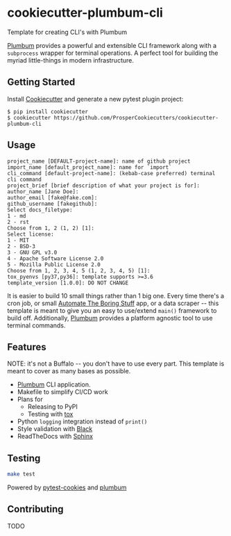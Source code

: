 # cookiecutter-plumbum-cli
Template for creating CLI's with Plumbum

[Plumbum](https://plumbum.readthedocs.io/en/latest/cli.html) provides a powerful and extensible CLI framework along with a `subprocess` wrapper for terminal operations.  A perfect tool for building the myriad little-things in modern infrastructure.

## Getting Started

Install [Cookiecutter](https://github.com/audreyr/cookiecutter) and generate a new pytest plugin project:

```no-highlight
$ pip install cookiecutter
$ cookiecutter https://github.com/ProsperCookiecutters/cookiecutter-plumbum-cli
```

## Usage 

```no-highlight
project_name [DEFAULT-project-name]: name of github project
import_name [default_project_name]: name for `import`
cli_command [default-project-name]: (kebab-case preferred) terminal cli command
project_brief [brief description of what your project is for]: 
author_name [Jane Doe]: 
author_email [fake@fake.com]: 
github_username [fakegithub]: 
Select docs_filetype:
1 - md
2 - rst
Choose from 1, 2 (1, 2) [1]: 
Select license:
1 - MIT
2 - BSD-3
3 - GNU GPL v3.0
4 - Apache Software License 2.0
5 - Mozilla Public License 2.0
Choose from 1, 2, 3, 4, 5 (1, 2, 3, 4, 5) [1]: 
tox_pyenvs [py37,py36]: template supports >=3.6
template_version [1.0.0]: DO NOT CHANGE
```

It is easier to build 10 small things rather than 1 big one.  Every time there's a cron job, or small [Automate The Boring Stuff]() app, or a data scraper -- this template is meant to give you an easy to use/extend `main()` framework to build off.  Additionally, [Plumbum](https://plumbum.readthedocs.io/en/latest) provides a platform agnostic tool to use terminal commands.


## Features

NOTE: it's not a Buffalo -- you don't have to use every part.  This template is meant to cover as many bases as possible.  

- [Plumbum](https://plumbum.readthedocs.io/en/latest/cli.html) CLI application.  
- Makefile to simplify CI/CD work
- Plans for
    - Releasing to PyPI
    - Testing with [tox](https://tox.readthedocs.io/en/latest/index.html)
- Python `logging` integration instead of `print()` 
- Style validation with [Black](https://github.com/ambv/black)
- ReadTheDocs with [Sphinx]()

## Testing

```bash
make test
```

Powered by [pytest-cookies](https://github.com/hackebrot/pytest-cookies) and [plumbum](https://plumbum.readthedocs.io/en/latest/cli.html)

## Contributing

TODO


